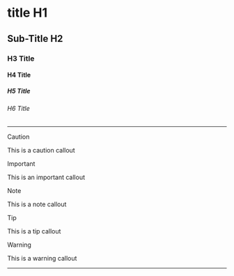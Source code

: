 # title H1
## Sub-Title H2
### H3 Title
#### H4 Title
##### H5 Title
###### H6 Title

---

>[!CAUTION]
> This is a caution callout

>[!IMPORTANT]
> This is an important callout


>[!NOTE]
> This is a note callout

>[!TIP]
> This is a tip callout

>[!WARNING]
> This is a warning callout

---

